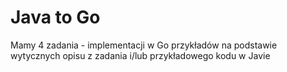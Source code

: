 # Java to Go

Mamy 4 zadania - implementacji w Go przykładów na podstawie wytycznych opisu z zadania i/lub przykładowego kodu w Javie